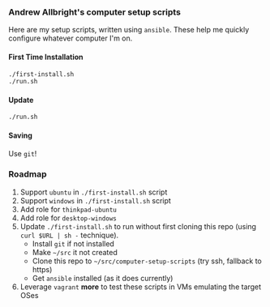### Andrew Allbright's computer setup scripts
Here are my setup scripts, written using `ansible`. These help me quickly configure whatever computer I'm on.

#### First Time Installation
```bash
./first-install.sh
./run.sh
```

#### Update
```bash
./run.sh
```

#### Saving
Use `git`!

### Roadmap
1. Support `ubuntu` in `./first-install.sh` script
1. Support `windows` in `./first-install.sh` script
1. Add role for `thinkpad-ubuntu`
1. Add role for `desktop-windows`
1. Update `./first-install.sh` to run without first cloning this repo (using `curl $URL | sh -` technique).
    - Install `git` if not installed
    - Make `~/src` it not created
    - Clone this repo to `~/src/computer-setup-scripts` (try ssh, fallback to https)
    - Get `ansible` installed (as it does currently)
1. Leverage `vagrant` __more__ to test these scripts in VMs emulating the target OSes

